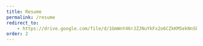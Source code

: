 ```yaml
---
title: Resume
permalink: /resume
redirect_to:
    - https://drive.google.com/file/d/1GmWnY46rJZJNuYkFx2o6CZkKMSekNnSb/preview
order: 2
---
```

